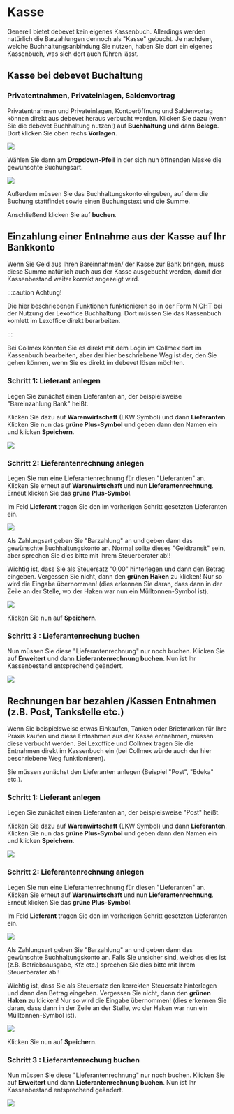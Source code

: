 # Kasse  

Generell bietet debevet kein eigenes Kassenbuch. Allerdings werden natürlich die Barzahlungen dennoch als "Kasse" gebucht.
Je nachdem, welche Buchhaltungsanbindung Sie nutzen, haben Sie dort ein eigenes Kassenbuch, was sich dort auch führen lässt. 

## Kasse bei debevet Buchaltung 

### Privatentnahmen, Privateinlagen, Saldenvortrag

Privatentnahmen und Privateinlagen, Kontoeröffnung und Saldenvortag können direkt aus debevet heraus verbucht werden. 
Klicken Sie dazu (wenn Sie die debevet Buchhaltung nutzen!) auf **Buchhaltung** und dann **Belege**. Dort klicken Sie oben rechs **Vorlagen**. 

![](../../static/img/Buchhaltung/privatentnahme_kasse_debevet.png)  

Wählen Sie dann am **Dropdown-Pfeil** in der sich nun öffnenden Maske die gewünschte Buchungsart. 

![](../../static/img/Buchhaltung/privatentnahme_kasse_debevet2.png) 
 
Außerdem müssen Sie das Buchhaltungskonto eingeben, auf dem die Buchung stattfindet sowie einen Buchungstext und die Summe. 

Anschließend klicken Sie auf **buchen**.  

## Einzahlung einer Entnahme aus der Kasse auf Ihr Bankkonto   

Wenn Sie Geld aus Ihren Bareinnahmen/ der Kasse zur Bank bringen, muss diese Summe natürlich auch aus der Kasse ausgebucht werden, damit 
der Kassenbestand weiter korrekt angezeigt wird. 

:::caution Achtung!   

Die hier beschriebenen Funktionen funktionieren so in der Form NICHT bei der Nutzung der Lexoffice Buchhaltung. Dort müssen Sie das Kassenbuch komlett 
im Lexoffice direkt berarbeiten.  

::: 

Bei Collmex könnten Sie es direkt mit dem Login im Collmex dort im Kassenbuch bearbeiten, aber der hier beschriebene Weg ist der, den Sie
gehen können, wenn Sie es direkt im debevet lösen möchten. 


### Schritt 1: Lieferant anlegen 

Legen Sie zunächst einen Lieferanten an, der beispielsweise "Bareinzahlung Bank" heißt.   

Klicken Sie dazu auf **Warenwirtschaft** (LKW Symbol) und dann **Lieferanten**.   
Klicken Sie nun das **grüne Plus-Symbol** und geben dann den Namen ein und klicken **Speichern**.  

![](../../static/img/Buchhaltung/barentnahme1.png)  


### Schritt 2: Lieferantenrechnung anlegen

Legen Sie nun eine Lieferantenrechnung für diesen "Lieferanten" an.  Klicken Sie erneut auf **Warenwirtschaft** und nun **Lieferantenrechnung**.   
Erneut klicken Sie das **grüne Plus-Symbol**.   

Im Feld **Lieferant** tragen Sie den im vorherigen Schritt gesetzten Lieferanten ein.   

![](../../static/img/Buchhaltung/bareinzahlung2.png)  

Als Zahlungsart geben Sie "Barzahlung" an und geben dann das gewünschte Buchhaltungskonto an. Normal sollte dieses "Geldtransit" sein, aber 
sprechen Sie dies bitte mit Ihrem Steuerberater ab!!   

Wichtig ist, dass Sie als Steuersatz "0,00" hinterlegen und dann den Betrag eingeben. Vergessen Sie nicht, dann den **grünen Haken** zu klicken! Nur so
wird die Eingabe übernommen! (dies erkennen Sie daran, dass dann in der Zeile an der Stelle, wo der Haken war nun ein Mülltonnen-Symbol ist).   

![](../../static/img/Buchhaltung/bareinzahlung4.png)   

Klicken Sie nun auf **Speichern**.  

### Schritt 3 : Lieferantenrechung buchen

Nun müssen Sie diese "Lieferantenrechnung" nur noch buchen. Klicken Sie auf **Erweitert** und dann **Lieferantenrechnung buchen**. Nun ist Ihr Kassenbestand 
entsprechend geändert. 

![](../../static/img/Buchhaltung/bareinzahlung5.png)

## Rechnungen bar bezahlen /Kassen Entnahmen (z.B. Post, Tankstelle etc.)  

Wenn Sie beispielsweise etwas Einkaufen, Tanken oder Briefmarken für Ihre Praxis kaufen und diese Entnahmen aus der Kasse entnehmen, 
müssen diese verbucht werden. Bei Lexoffice und Collmex tragen Sie die Entnahmen direkt im Kassenbuch ein (bei Collmex würde auch der hier beschriebene Weg funktionieren).  

Sie müssen zunächst den Lieferanten anlegen (Beispiel "Post", "Edeka" etc.). 

### Schritt 1: Lieferant anlegen

Legen Sie zunächst einen Lieferanten an, der beispielsweise "Post" heißt.

Klicken Sie dazu auf **Warenwirtschaft** (LKW Symbol) und dann **Lieferanten**.   
Klicken Sie nun das **grüne Plus-Symbol** und geben dann den Namen ein und klicken **Speichern**.

![](../../static/img/erweiterungen/postlieferant.png)

### Schritt 2: Lieferantenrechnung anlegen

Legen Sie nun eine Lieferantenrechnung für diesen "Lieferanten" an. Klicken Sie erneut auf **Warenwirtschaft** und nun **Lieferantenrechnung**.   
Erneut klicken Sie das **grüne Plus-Symbol**.

Im Feld **Lieferant** tragen Sie den im vorherigen Schritt gesetzten Lieferanten ein.

![](../../static/img/erweiterungen/postausgabe.png)

Als Zahlungsart geben Sie "Barzahlung" an und geben dann das gewünschte Buchhaltungskonto an. Falls Sie unsicher sind, welches dies ist (z.B. Betriebsausgabe, Kfz etc.)
sprechen Sie dies bitte mit Ihrem Steuerberater ab!!

Wichtig ist, dass Sie als Steuersatz den korrekten Steuersatz hinterlegen und dann den Betrag eingeben. Vergessen Sie nicht, dann den **grünen Haken** zu klicken! Nur so
wird die Eingabe übernommen! (dies erkennen Sie daran, dass dann in der Zeile an der Stelle, wo der Haken war nun ein Mülltonnen-Symbol ist).

![](../../static/img/erweiterungen/postausgabe2.png)

Klicken Sie nun auf **Speichern**.

### Schritt 3 : Lieferantenrechung buchen

Nun müssen Sie diese "Lieferantenrechnung" nur noch buchen. Klicken Sie auf **Erweitert** und dann **Lieferantenrechnung buchen**. Nun ist Ihr Kassenbestand
entsprechend geändert.

![](../../static/img/Buchhaltung/bareinzahlung5.png)


